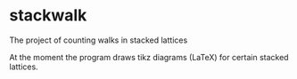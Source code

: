 # stackwalk
The project of counting walks in stacked lattices

At the moment the program draws tikz diagrams (LaTeX) for certain stacked lattices.
